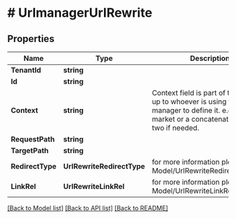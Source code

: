 # # UrlmanagerUrlRewrite


## Properties 


Name | Type | Description | Notes
------------ | ------------- | ------------- | -------------
**TenantId**| **string** |   | [optional]
**Id**| **string** |   | [optional]
**Context**| **string** | Context field is part of the key. it&#39;s up to whoever is using the url manager to define it. e.g. locale or market or a concatenation of the two if needed.  | [optional]
**RequestPath**| **string** |   | [optional]
**TargetPath**| **string** |   | [optional]
**RedirectType**| **UrlRewriteRedirectType** |  for more information please, see Model/UrlRewriteRedirectType.php  | [optional]
**LinkRel**| **UrlRewriteLinkRel** |  for more information please, see Model/UrlRewriteLinkRel.php  | [optional]


[[Back to Model list]](../../README.md#models) [[Back to API list]](../../README.md#endpoints) [[Back to README]](../../README.md)

